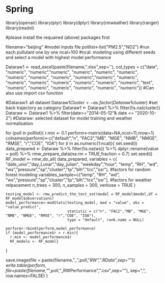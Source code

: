 # Spring
library(openair)
library(plyr)
library(dplyr)
library(rmweather)
library(ranger)
library(readxl)  

#please install the requaired (above) packages first

filename="beijing" #model inputs file
polllist<-list("PM2.5","NO2") #run each pullutant one by one
ncal=100 #ncal: modeling using different seeds and select a model with highest model performance

Dataraw1 <- read_excel(paste(filename,".xlsx",sep=''),
                      col_types = c("date", "numeric", 
                                    "numeric","numeric",  "numeric", "numeric", "numeric", 
                                    "numeric", "numeric", "numeric", 
                                    "numeric","numeric", "numeric", "numeric", "numeric", 
                                    "numeric", "numeric", "numeric", 
                                    "numeric", "text", "numeric", "numeric", 
                                    "numeric", "numeric", "numeric", 
                                    "numeric")) #Can also use import csv function

#Dataraw1: all dataset
Dataraw1$Cluster<-as.factor(Dataraw1$cluster) #set back trajectory as category
Dataraw1 <- Dataraw1 %>% filter(!is.na(cluster))
Dataraw <-  Dataraw1 %>% filter(date>="2014-05-12"& date <= "2020-10-2") #Dataraw: selected dataset for model training and weather normalisation

for (poll in polllist){
  r.min <- 0.1
  perform<-matrix(data=NA,ncol=11,nrow=1)
  colnames(perform)<-c("default","n", "FAC2","MB", "MGE", "NMB", "NMGE", "RMSE", "r","COE", "IOA")
  for (i in as.numeric(1:ncal)){
    set.seed(i) 
    data_prepared <- Dataraw %>% 
      filter(!is.na(ws)) %>% 
      dplyr::rename(value = poll) %>% 
      rmw_prepare_data(na.rm = TRUE,fraction = 0.7)
    set.seed(i) 
    RF_model <- rmw_do_all(
      data_prepared,
      variables = c(
        "date_unix","day_Lunar","day_julian", "weekday","hour", "temp",  "RH", "wd", "ws","pressure","sp","cluster","tp","blh","tcc","ssr"), #factors for random forest modeling
      variables_sample=c("temp",  "RH", "wd", "ws","pressure","sp","cluster","tp","blh","tcc","ssr"), #factors for weather relpacement
      n_trees = 300,
      n_samples = 300,
      verbose = TRUE
    )
    
    
    
    testing_model <- rmw_predict_the_test_set(model = RF_model$model,df = RF_model$observations) 
    model_performance<-modStats(testing_model, mod = "value", obs = "value_predict", 
                                statistic = c("n", "FAC2","MB", "MGE", "NMB", "NMGE", "RMSE", "r","COE", "IOA"),
                                type = "default", rank.name = NULL)
    
    perform<-rbind(perform,model_performance)
    if (model_performance$r > r.min){
      r.min <- model_performance$r
      RF_modelo <- RF_model}
  } 
  
  save.image(file = paste(filename,"_",poll,"_RW",".RData",sep=""))
  write.table(perform, file=paste(filename,"_",poll,"_RWPerformance",".csv",sep=""), sep=",", row.names=FALSE)
}
